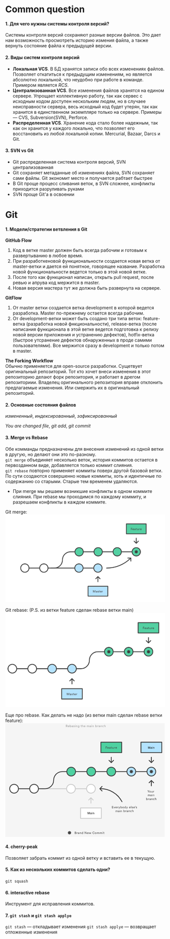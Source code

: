 # Common question

#### 1. Для чего нужны системы контроля версий? 
Системы контроля версий сохраняют разные версии файлов. Это дает нам возможность просмотреть историю измения файла, а также вернуть состояние файла к предыдущей версии. 

#### 2. Виды систем контроля версий
* **Локальная VCS**. В БД хранятся записи обо всех изменениях файлов. Позволяет откатиться к предыдущим изменениям, но является абсолютно локальной, что неудобно при работе в команде. Примером является _RCS_.
* **Централизованная VCS**. Все изменения файлов хранятся на едином сервере. Упрощает коллективную работу, так как сервес с исходным кодом доступен нескольким людям, но в случаее неисправности сервера, весь исходный код будет утерян, так как хранится в единственном экземпляре только на сервере.   Примеры — CVS, Subversion(SVN), Perforce.
* **Распределенная VCS**. Хранение кода стало более надежным, так как он хранится у каждого локально, что позволяет его восстановить из любой локальной копии. Mercurial, Bazaar, Darcs и Git.        
    
#### 3. SVN vs Git
* Git распределенная система контроля версий, SVN централизованная
* Git сохраняет метаданные об изменениях файла, SVN сохраняет сами файлы. Git экономит место и получается рабтает быстрее
* В Git проще процесс сливания веток, в SVN сложнее, конфликты приходится разруливать руками
* SVN проще Git'а в освоении

# Git

#### 1.  Модели/стратегии ветвления в Git
**GitHub Flow**           
1. Код в ветке master должен быть всегда рабочим и готовым к развертыванию в любое время. 
2. При разработкеновой функциональности создается новая ветка от master-ветки и дается ей понятное, говорящее название. Разработка новой функциональности ведется только в этой новой ветке.
3. После того как функционал написан, открыть pull request, после ревью и апрува код мержится в master.
4. Новая версия мастера тут же должна быть развернута на сервере.               
                   
**GitFlow**
1. От master ветки создается ветка development в которой ведется разработка. Master по-прежнему остается всегда рабочим.
2. От development-ветки может быть создано три типа веток: feature-ветка (разработка новой фнкциональности), release-ветка (после написания функционала в этой ветке ведется подготовка к релизу новой версии приложения и устранению дефектов), hotfix-ветка (быстрое утсранение дефектов обнаруженных в проде самими пользователями). Все мержится сразу в development и только потом в master.           
                
**The Forking Workflow**                
Обычно применяется для open-source разработки. Сущетвует оригинальный репозиторий. Тот кто хочет внеси изменения в этот репозиторию делают форк репозитория, и работает в дрегом репозиториии. Владелец оригинального репозитория вправе отклонить предлагаемые изменения. Или смержить их в оригинальный репозиторий. 

#### 2. Основные состояния файлов
_измененный_, _индексированный_, _зафиксированный_    
      
_You are changed file_, _git add_, _git commit_
   
#### 3. Merge vs Rebase
Обе комманды предназначены для внесения изменений из одной ветки в другую, но делают они это по-разному.            
`git merge` объединяет несколько веток, история коммитов остается в первозданном виде, добавляется только коммит слияния.           
`git rebase` повторно применяет коммиты поверх другой базовой ветки. По сути создаются совершенно новые коммиты, хоть и идентичные по содержанию со старыми. Старые тем временем удаляются.             
            
* При merge мы решаем возникшие конфликты в одном коммите слияния. При rebase мы проходимся по каждому коммиту, и разрешаем конфликты в каждом коммите.
                 
Git merge: 
![alt-текст](https://github.com/Primisen/interview/blob/master/pictures/git-merge.png "merge")

Git rebase: 
(P.S. из ветки feature сделан rebase ветки main)
![alt-текст](https://github.com/Primisen/interview/blob/master/pictures/git-rebase.png "rebase")

Еще про rebase.
Как делать не надо (из ветки main сделан rebase ветки feature):
![alt-текст](https://github.com/Primisen/interview/blob/master/pictures/git-rebase-BAD-practice.png "так делать не надо")


#### 4. cherry-peak
Позволяет забрать коммит из одной ветку и вставить ее в текущую. 

#### 5. Как из нескольких коммитов сделать одни? 
`git squash`

#### 6. interactive rebase
Инструмент для исправления коммитов.

#### 7. `git stash` и `git stash applye`
`git stash` — откладывает изменения
`git stash applye` — возвращает отложенные изменения

